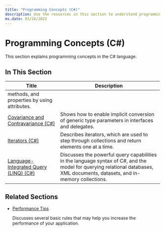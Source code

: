 ```yaml
---
title: "Programming Concepts (C#)"
description: Use the resources in this section to understand programming concepts in the C# language, including object-oriented programming.
ms.date: 03/24/2022
---
```

# Programming Concepts (C#)

This section explains programming concepts in the C# language.  
  
## In This Section  
  
|Title|Description|  
|-----------|-----------------|  
methods, and properties by using attributes.|  
|[Covariance and Contravariance (C#)](./covariance-contravariance/index.md)|Shows how to enable implicit conversion of generic type parameters in interfaces and delegates.|  
|[Iterators (C#)](./iterators.md)|Describes iterators, which are used to step through collections and return elements one at a time.|  
|[Language-Integrated Query (LINQ) (C#)](/dotnet/csharp/linq/)|Discusses the powerful query capabilities in the language syntax of C#, and the model for querying relational databases, XML documents, datasets, and in-memory collections.|  
  
## Related Sections  
  
- [Performance Tips](../../../framework/performance/performance-tips.md)

  Discusses several basic rules that may help you increase the performance of your application.
